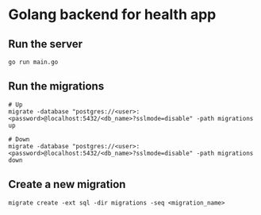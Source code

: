 # Golang backend for health app

## Run the server
```
go run main.go
```

## Run the migrations
```
# Up
migrate -database "postgres://<user>:<password>@localhost:5432/<db_name>?sslmode=disable" -path migrations up

# Down
migrate -database "postgres://<user>:<password>@localhost:5432/<db_name>?sslmode=disable" -path migrations down
```

## Create a new migration
```
migrate create -ext sql -dir migrations -seq <migration_name>
```
